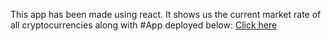 This app has been made using react. It shows us the current market rate of all cryptocurrencies along with 
#App deployed below:
<a href="https://romantic-turing-f6ce49.netlify.app/">Click here</a>
